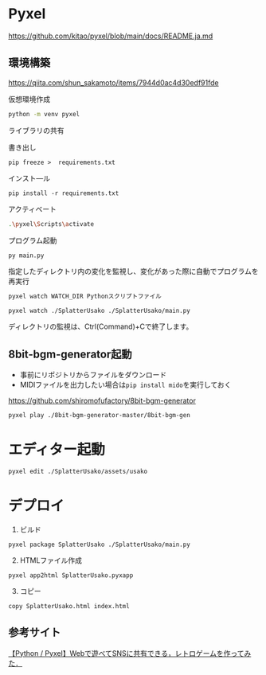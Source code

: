 # Pyxel

https://github.com/kitao/pyxel/blob/main/docs/README.ja.md

## 環境構築

https://qiita.com/shun_sakamoto/items/7944d0ac4d30edf91fde

仮想環境作成

```bash
python -m venv pyxel
```

ライブラリの共有

書き出し
```
pip freeze >  requirements.txt
```

インスト―ル
```
pip install -r requirements.txt
```

アクティベート

```bash
.\pyxel\Scripts\activate
```

プログラム起動

```bash
py main.py
```

指定したディレクトリ内の変化を監視し、変化があった際に自動でプログラムを再実行

```bash
pyxel watch WATCH_DIR Pythonスクリプトファイル
```
```
pyxel watch ./SplatterUsako ./SplatterUsako/main.py
```

ディレクトリの監視は、Ctrl(Command)+Cで終了します。

## 8bit-bgm-generator起動

- 事前にリポジトリからファイルをダウンロード
- MIDIファイルを出力したい場合は`pip install mido`を実行しておく

https://github.com/shiromofufactory/8bit-bgm-generator

```bash
pyxel play ./8bit-bgm-generator-master/8bit-bgm-gen
```

# エディター起動

```bash
pyxel edit ./SplatterUsako/assets/usako
```

# デプロイ
1. ビルド
```
pyxel package SplatterUsako ./SplatterUsako/main.py
```

2. HTMLファイル作成
```
pyxel app2html SplatterUsako.pyxapp
```
3. コピー
```
copy SplatterUsako.html index.html
```

## 参考サイト

[【Python / Pyxel】Webで遊べてSNSに共有できる，レトロゲームを作ってみた．](https://qiita.com/rwatanab1999/items/d5c0bb876f0b44cac2f0)
